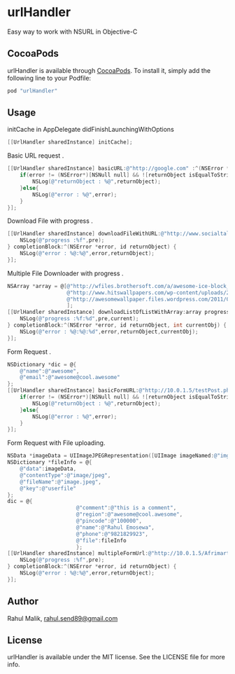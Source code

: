urlHandler
==========

Easy way to work with NSURL in Objective-C 

## CocoaPods

urlHandler is available through [CocoaPods](http://cocoapods.org). To install
it, simply add the following line to your Podfile:

``` ruby
pod "urlHandler"
```

## Usage

initCache in AppDelegate didFinishLaunchingWithOptions 
```objective-c
[[UrlHandler sharedInstance] initCache];
```


Basic URL request .
```objective-c
[[UrlHandler sharedInstance] basicURL:@"http://google.com" :^(NSError *error, id returnObject) {
    if(error != (NSError*)[NSNull null] && ![returnObject isEqualToString:@"notReachable"]){
        NSLog(@"returnObject : %@",returnObject);
    }else{
        NSLog(@"error : %@",error);
    }
}];
```


Download File with progress .
```objective-c
[[UrlHandler sharedInstance] downloadFileWithURL:@"http://www.socialtalent.co/wp-content/uploads/blog-content/so-logo.png" withName:@"logo.png" progressBlock:^(float pre) {
    NSLog(@"progress :%f",pre);
} completionBlock:^(NSError *error, id returnObject) {
    NSLog(@"error : %@:%@",error,returnObject);
}];
```

Multiple File Downloader with progress .
```objective-c
NSArray *array = @[@"http://wfiles.brothersoft.com/a/awesome-ice-block_178817-1920x1080.jpg",
                   @"http://www.hitswallpapers.com/wp-content/uploads/2014/07/awesome-city-wallpapers-1920x1080-2.jpg",
                   @"http://awesomewallpaper.files.wordpress.com/2011/09/splendorous1920x1080.jpg",
                   ];
[[UrlHandler sharedInstance] downloadListOfListWithArray:array progressBlock:^(float pre, int current) {
    NSLog(@"progress :%f:%d",pre,current);
} completionBlock:^(NSError *error, id returnObject, int currentObj) {
    NSLog(@"error : %@:%@:%d",error,returnObject,currentObj);
}];
```

Form Request .
```objective-c
NSDictionary *dic = @{
    @"name":@"awesome",
    @"email":@"awesome@cool.awesome"
};
[[UrlHandler sharedInstance] basicFormURL:@"http://10.0.1.5/testPost.php" :@"POST" :dic :^(NSError *error, id returnObject) {
    if(error != (NSError*)[NSNull null] && ![returnObject isEqualToString:@"notReachable"]){
        NSLog(@"returnObject : %@",returnObject);
    }else{
        NSLog(@"error : %@",error);
    }
}];
```

Form Request with File uploading.
```objective-c
NSData *imageData = UIImageJPEGRepresentation([UIImage imageNamed:@"img.jpg"], 90);
NSDictionary *fileInfo = @{
    @"data":imageData,
    @"contentType":@"image/jpeg",
    @"fileName":@"image.jpeg",
    @"key":@"userfile"
};
dic = @{
                      @"comment":@"this is a comment",
                      @"region":@"awesome@cool.awesome",
                      @"pincode":@"100000",
                      @"name":@"Rahul Emosewa",
                      @"phone":@"9821829923",
                      @"file":fileInfo
                      };
[[UrlHandler sharedInstance] multipleFormUrl:@"http://10.0.1.5/Afrimart_backEnd/post.php" :@"POST" postDictionary:dic progressBlock:^(float pre) {
    NSLog(@"progress :%f",pre);
} completionBlock:^(NSError *error, id returnObject) {
    NSLog(@"error : %@:%@",error,returnObject);
}];
```

## Author

Rahul Malik, rahul.send89@gmail.com

## License

urlHandler is available under the MIT license. See the LICENSE file for more info.
